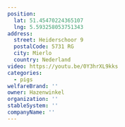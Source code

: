 ```yaml
---
position:
  lat: 51.45470224365107
  lng: 5.593258053751343
address:
  street: Heiderschoor 9
  postalCode: 5731 RG
  city: Mierlo
  country: Nederland
video: https://youtu.be/0Y3hrXL9kks
categories:
  - pigs
welfareBrand: ''
owner: Hazenwinkel
organization: ''
stableSystem: ''
companyName: ''
---
```

